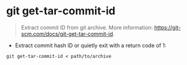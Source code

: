 # git get-tar-commit-id

> Extract commit ID from git archive.
> More information: <https://git-scm.com/docs/git-get-tar-commit-id>.

- Extract commit hash ID or quietly exit with a return code of 1:

`git get-tar-commit-id < path/to/archive`

